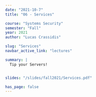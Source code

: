 ```yaml
---
date: "2021-10-7"
title: "06 - Services"

course: "Systems Security"
semester: "Fall"
year: 2021
author: "Lucas Crassidis"

slug: "Services" 
navbar_active_link: "lectures"

summary: |
  Tip your Servers!


slides: "/slides/fall2021/Services.pdf"

has_page: false
---
```

